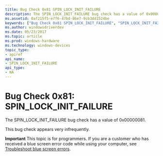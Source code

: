 ```yaml
---
title: Bug Check 0x81 SPIN_LOCK_INIT_FAILURE
description: The SPIN_LOCK_INIT_FAILURE bug check has a value of 0x00000081.This bug check appears very infrequently.
ms.assetid: 0af215f5-e7f6-47bd-86e7-9cb3dd1524be
keywords: ["Bug Check 0x81 SPIN_LOCK_INIT_FAILURE", "SPIN_LOCK_INIT_FAILURE"]
ms.author: windowsdriverdev
ms.date: 05/23/2017
ms.topic: article
ms.prod: windows-hardware
ms.technology: windows-devices
topic_type:
- apiref
api_name:
- SPIN_LOCK_INIT_FAILURE
api_type:
- NA
---
```


# Bug Check 0x81: SPIN\_LOCK\_INIT\_FAILURE


The SPIN\_LOCK\_INIT\_FAILURE bug check has a value of 0x00000081.

This bug check appears very infrequently.

**Important** This topic is for programmers. If you are a customer who has received a blue screen error code while using your computer, see [Troubleshoot blue screen errors](http://windows.microsoft.com/windows-10/troubleshoot-blue-screen-errors).

 

 




